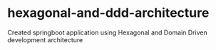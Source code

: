 # hexagonal-and-ddd-architecture
Created springboot application using Hexagonal and Domain Driven development architecture
